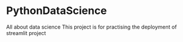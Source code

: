 # PythonDataScience
All about data science
This project is for practising the deployment of streamlit project
